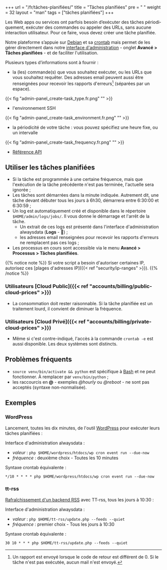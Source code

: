 +++
url = "/fr/tâches-planifiées/"
title = "Tâches planifiées"
pre = "<i class='fas fa-fw fa-stopwatch'></i> "
weight = 32
layout = "man"
tags = ["tâches planifiées"]
+++

Les Web apps ou ser­vices ont par­fois besoin d’exé­cu­ter des tâches pério­di­que­ment, exé­cu­ter des com­mandes ou ap­pe­ler des URLs, sans aucune inter­ac­tion uti­li­sa­teur. Pour ce faire, vous devez créer une tâche pla­ni­fiée.

Notre pla­te­forme s’ap­puie sur [Debian](https://www.debian.org/) et sa [crontab](https://fr.wikipedia.org/wiki/Cron) mais permet de les gérer directement dans notre [interface d'administration](https://admin.alwaysdata.com) - onglet **Avancé > Tâches planifiées** - et de faciliter l'utilisation.

Plusieurs types d’in­for­ma­tions sont à fournir :

- la (les) commande(s) que vous sou­hai­tez exé­cu­ter, ou les URLs que vous sou­hai­tez requê­ter. Des adresses email peuvent aussi être renseignées pour recevoir les rapports d'erreurs[^1] (séparées par un espace).

{{< fig "admin-panel_create-task_type.fr.png" "" >}}

- l'environnement SSH

{{< fig "admin-panel_create-task_environment.fr.png" "" >}}

- la pério­di­ci­té de votre tâche : vous pou­vez spé­ci­fiez une heure fixe, ou un inter­valle

{{< fig "admin-panel_create-task_frequency.fr.png" "" >}}

- [Référence API](https://api.alwaysdata.com/v1/job/doc/)

## Utiliser les tâches planifiées

- Si la tâche est programmée à une certaine fréquence, mais que l'exécution de la tâche précédente n'est pas terminée, l'actuelle sera ignorée ;
- Les tâches sont démarrées dans la minute indiquée. Autrement dit, une tâche devant débuter tous les jours à 6h30, démarrera entre 6:30:00 et 6:30:59 ;
- Un log est automatiquement créé et disponible dans le répertoire `$HOME/admin/logs/jobs/`. Il vous donne le démarrage et l'arrêt de la tâche.
	- Un extrait de ces logs est présenté dans l'interface d'administration alwaysdata (**Logs** - 📄) ;
	- les adresses email renseignées pour recevoir les rapports d'erreurs ne remplacent pas ces logs ;
- Les processus en cours sont accessible via le menu **Avancé > Processus > Tâches planifiées**.
	
{{% notice note %}}
Si votre script a besoin d'autoriser certaines IP, autorisez ces [plages d'adresses IP]({{< ref "security/ip-ranges" >}}).
{{% /notice %}}
	
### Utilisateurs [Cloud Public]({{< ref "accounts/billing/public-cloud-prices" >}})

- La consommation doit rester raisonnable. Si la tâche planifiée est un traitement lourd, il convient de diminuer la fréquence.


### Utilisateurs [Cloud Privé]({{< ref "accounts/billing/private-cloud-prices" >}})

- Même si c'est contre-indiqué, l'accès à la commande `crontab -e` est aussi disponible. Les deux systèmes sont distincts.

## Problèmes fréquents

- `source venv/bin/activate && python` est spécifique à [Bash](https://fr.wikipedia.org/wiki/Bourne-Again_shell) et ne peut fonctionner. À remplacer par `venv/bin/python` ;
- les raccourcis en **@** - exemples _@hourly_ ou _@reboot_ - ne sont pas acceptés (syntaxe non-normalisée).

## Exemples

### WordPress

Lancement, toutes les dix minutes, de l'outil [WordPress](https://developer.wordpress.org/cli/commands/cron/event/run/) pour exécuter leurs tâches planifiées :

Interface d'administration alwaysdata :

- _valeur_ : `php $HOME/wordpress/htdocs/wp cron event run --due-now`
- _fréquence_ : deuxième choix - Toutes les 10 minutes

Syntaxe crontab équivalente :

```
*/10 * * * * php $HOME/wordpress/htdocs/wp cron event run --due-now
```

### tt-rss

[Rafraîchissement d'un backend RSS](https://git.tt-rss.org/fox/tt-rss.wiki.git/tree/UpdatingFeeds.md#n58) avec TT-rss, tous les jours à 10:30 :

Interface d'administration alwaysdata :

- _valeur_ : `php $HOME/tt-rss/update.php --feeds --quiet`
- _fréquence_ : premier choix - Tous les jours à 10:30

Syntaxe crontab équivalente :

```
30 10 * * * php $HOME/tt-rss/update.php --feeds --quiet
```

[^1]: Un rapport est envoyé lorsque le code de retour est différent de 0. Si le tâche n'est pas exécutée, aucun mail n'est envoyé.
